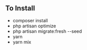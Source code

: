 
To Install 
-
- composer install
- php artisan optimize
- php artisan migrate:fresh --seed
- yarn
- yarn mix
